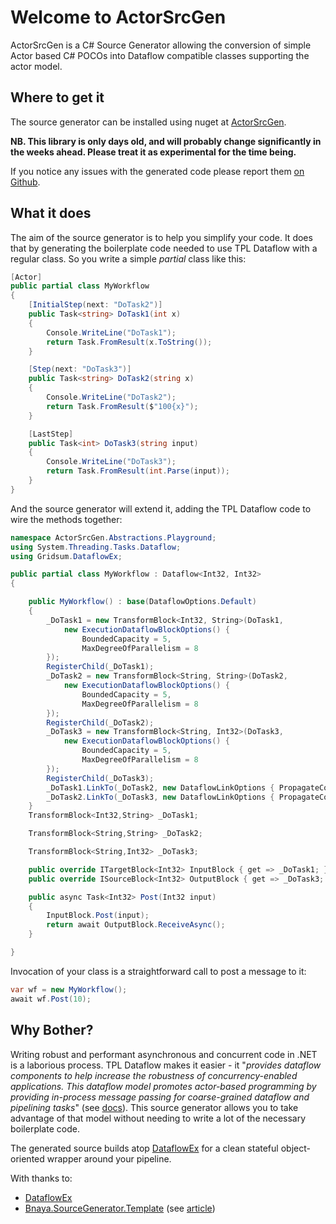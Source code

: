 ﻿# Welcome to ActorSrcGen 
 
ActorSrcGen is a C# Source Generator allowing the conversion of simple Actor
based C# POCOs into Dataflow compatible classes supporting the actor model.

## Where to get it

The source generator can be installed using nuget at
[ActorSrcGen](https://www.nuget.org/packages/ActorSrcGen).

**NB. This library is only days old, and will probably change significantly in
the weeks ahead.  Please treat it as experimental for the time being.**

If you notice any issues with the generated code please report them [on
Github](https://github.com/aabs/ActorSrcGen/issues).

## What it does

The aim of the source generator is to help you simplify your code.  It does that
by generating the boilerplate code needed to use TPL Dataflow with a regular
class. So you write a simple *partial* class like this:

```csharp
[Actor]
public partial class MyWorkflow
{
    [InitialStep(next: "DoTask2")]
    public Task<string> DoTask1(int x)
    {
        Console.WriteLine("DoTask1");
        return Task.FromResult(x.ToString());
    }

    [Step(next: "DoTask3")]
    public Task<string> DoTask2(string x)
    {
        Console.WriteLine("DoTask2");
        return Task.FromResult($"100{x}");
    }

    [LastStep]
    public Task<int> DoTask3(string input)
    {
        Console.WriteLine("DoTask3");
        return Task.FromResult(int.Parse(input));
    }
}
```

And the source generator will extend it, adding the TPL Dataflow code to wire the methods together:

```csharp
namespace ActorSrcGen.Abstractions.Playground;
using System.Threading.Tasks.Dataflow;
using Gridsum.DataflowEx;

public partial class MyWorkflow : Dataflow<Int32, Int32>
{

    public MyWorkflow() : base(DataflowOptions.Default)
    {
        _DoTask1 = new TransformBlock<Int32, String>(DoTask1,
            new ExecutionDataflowBlockOptions() {
                BoundedCapacity = 5,
                MaxDegreeOfParallelism = 8
        });
        RegisterChild(_DoTask1);
        _DoTask2 = new TransformBlock<String, String>(DoTask2,
            new ExecutionDataflowBlockOptions() {
                BoundedCapacity = 5,
                MaxDegreeOfParallelism = 8
        });
        RegisterChild(_DoTask2);
        _DoTask3 = new TransformBlock<String, Int32>(DoTask3,
            new ExecutionDataflowBlockOptions() {
                BoundedCapacity = 5,
                MaxDegreeOfParallelism = 8
        });
        RegisterChild(_DoTask3);
        _DoTask1.LinkTo(_DoTask2, new DataflowLinkOptions { PropagateCompletion = true });
        _DoTask2.LinkTo(_DoTask3, new DataflowLinkOptions { PropagateCompletion = true });
    }
    TransformBlock<Int32,String> _DoTask1;

    TransformBlock<String,String> _DoTask2;

    TransformBlock<String,Int32> _DoTask3;

    public override ITargetBlock<Int32> InputBlock { get => _DoTask1; }
    public override ISourceBlock<Int32> OutputBlock { get => _DoTask3; }

    public async Task<Int32> Post(Int32 input)
    {
        InputBlock.Post(input);
        return await OutputBlock.ReceiveAsync();
    }

}
```

Invocation of your class is a straightforward call to post a message to it:

```csharp
var wf = new MyWorkflow();
await wf.Post(10);
```

## Why Bother?

Writing robust and performant asynchronous and concurrent code in .NET is a
laborious process. TPL Dataflow makes it easier -  it "*provides dataflow
components to help increase the robustness of concurrency-enabled applications.
This dataflow model promotes actor-based programming by providing in-process
message passing for coarse-grained dataflow and pipelining tasks*" (see
[docs](https://learn.microsoft.com/en-us/dotnet/standard/parallel-programming/dataflow-task-parallel-library)).
This source generator allows you to take advantage of that model without needing
to write a lot of the necessary boilerplate code.

The generated source builds atop
[DataflowEx](https://github.com/gridsum/DataflowEx) for a clean stateful
object-oriented wrapper around your pipeline.

With thanks to:

- [DataflowEx](https://github.com/gridsum/DataflowEx)
- [Bnaya.SourceGenerator.Template](https://github.com/bnayae/Bnaya.SourceGenerator.Template) (see [article](https://blog.stackademic.com/source-code-generators-diy-f04229c59e1a))
